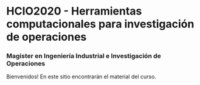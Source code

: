# HCIO2020 - Herramientas computacionales para investigación de operaciones
### Magister en Ingeniería Industrial e Investigación de Operaciones

Bienvenidos! En este sitio encontrarán el material del curso. 
